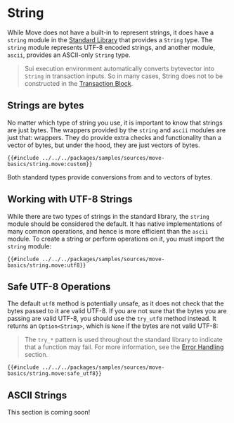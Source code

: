 # String

While Move does not have a built-in to represent strings, it does have a `string` module in the
[Standard Library](./standard-library.md) that provides a `String` type. The `string` module
represents UTF-8 encoded strings, and another module, `ascii`, provides an ASCII-only `String` type.

> Sui execution environment automatically converts bytevector into `String` in transaction inputs.
> So in many cases, String does not to be constructed in the
> [Transaction Block](./../concepts/what-is-a-transaction.md).

<!--

## Bytestring Literal

TODO:

- reference vector
- reference literals - [Expression](./expression.md#literals)

-->

## Strings are bytes

No matter which type of string you use, it is important to know that strings are just bytes. The
wrappers provided by the `string` and `ascii` modules are just that: wrappers. They do provide extra
checks and functionality than a vector of bytes, but under the hood, they are just vectors of bytes.

```move
{{#include ../../../packages/samples/sources/move-basics/string.move:custom}}
```

Both standard types provide conversions from and to vectors of bytes.

## Working with UTF-8 Strings

While there are two types of strings in the standard library, the `string` module should be
considered the default. It has native implementations of many common operations, and hence is more
efficient than the `ascii` module. To create a string or perform operations on it, you must import
the `string` module:

```move
{{#include ../../../packages/samples/sources/move-basics/string.move:utf8}}
```

## Safe UTF-8 Operations

The default `utf8` method is potentially unsafe, as it does not check that the bytes passed to it
are valid UTF-8. If you are not sure that the bytes you are passing are valid UTF-8, you should use
the `try_utf8` method instead. It returns an `Option<String>`, which is `None` if the bytes are not
valid UTF-8:

> The `try_*` pattern is used throughout the standard library to indicate that a function may fail.
> For more information, see the [Error Handling](./error-handling.md) section.

```move
{{#include ../../../packages/samples/sources/move-basics/string.move:safe_utf8}}
```

## ASCII Strings

This section is coming soon!

<!-- TODO: ASCII strings -->

<!-- ```move
{{#include ../../../packages/samples/sources/move-basics/string.move:ascii}}
```
-->

<!-- ## Summary

 TODO: summary -->

